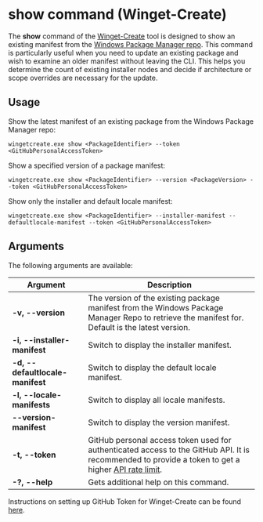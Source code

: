 # show command (Winget-Create)

The **show** command of the [Winget-Create](../README.md) tool is designed to show an existing manifest from the [Windows Package Manager repo](https://docs.microsoft.com/windows/package-manager/). This command is particularly useful when you need to update an existing package and wish to examine an older manifest without leaving the CLI. This helps you determine the count of existing installer nodes and decide if architecture or scope overrides are necessary for the update.

## Usage

Show the latest manifest of an existing package from the Windows Package Manager repo:

`wingetcreate.exe show <PackageIdentifier> --token <GitHubPersonalAccessToken>`

Show a specified version of a package manifest:

`wingetcreate.exe show <PackageIdentifier> --version <PackageVersion> --token <GitHubPersonalAccessToken>`

Show only the installer and default locale manifest:

`wingetcreate.exe show <PackageIdentifier> --installer-manifest --defaultlocale-manifest --token <GitHubPersonalAccessToken>`

## Arguments

The following arguments are available:

| Argument  | Description |
|--------------|-------------|
| **-v, --version** |  The version of the existing package manifest from the Windows Package Manager Repo to retrieve the manifest for. Default is the latest version.
| **-i, --installer-manifest** |  Switch to display the installer manifest.
| **-d, --defaultlocale-manifest** |  Switch to display the default locale manifest.
| **-l, --locale-manifests** |  Switch to display all locale manifests.
| **--version-manifest** |  Switch to display the version manifest.
| **-t, --token** |  GitHub personal access token used for authenticated access to the GitHub API. It is recommended to provide a token to get a higher [API rate limit](https://docs.github.com/en/rest/overview/resources-in-the-rest-api#rate-limiting).
| **-?, --help** |  Gets additional help on this command. |

Instructions on setting up GitHub Token for Winget-Create can be found [here](../README.md#github-personal-access-token-classic-permissions).
